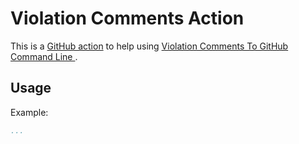 # Violation Comments Action

This is a [GitHub action](https://docs.github.com/en/actions/creating-actions/about-custom-actions) to help using [Violation Comments To GitHub Command Line
](https://github.com/tomasbjerre/violation-comments-to-github-command-line). 

## Usage

Example:

```yml
...
```
